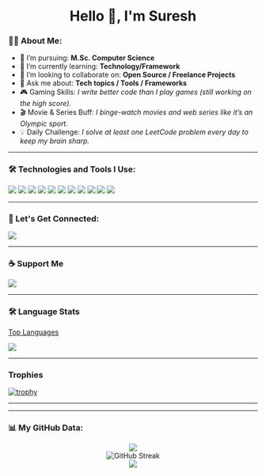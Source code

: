 <h1 align="center">Hello 👋, I'm Suresh </h1>


### 🧑‍💻 About Me:

- 💼 I’m pursuing: **M.Sc. Computer Science**
- 🧠 I’m currently learning: **Technology/Framework**
- 🤝 I’m looking to collaborate on: **Open Source / Freelance Projects**
- 💬 Ask me about: **Tech topics / Tools / Frameworks**
- 🎮 Gaming Skills: *I write better code than I play games (still working on the high score).*
- 🎬 Movie & Series Buff: *I binge-watch movies and web series like it’s an Olympic sport.*
- 💡 Daily Challenge: *I solve at least one LeetCode problem every day to keep my brain sharp.*


---

### 🛠️ Technologies and Tools I Use:

<p>
  <img src="https://img.shields.io/badge/html5-%23E34F26.svg?&style=for-the-badge&logo=html5&logoColor=white"/>
  <img src="https://img.shields.io/badge/css3-%231572B6.svg?&style=for-the-badge&logo=css3&logoColor=white"/>
  <img src="https://img.shields.io/badge/javascript-%23323330.svg?&style=for-the-badge&logo=javascript&logoColor=%23F7DF1E"/>
  <img src="https://img.shields.io/badge/C++-00599C?style=for-the-badge&logo=c%2B%2B&logoColor=white" />
  <img src="https://img.shields.io/badge/Java-007396?style=for-the-badge&logo=java&logoColor=white" />
  <img src="https://img.shields.io/badge/php-%23777BB4.svg?&style=for-the-badge&logo=php&logoColor=white"/>
  <img src="https://img.shields.io/badge/Laravel-FF2D20?style=for-the-badge&logo=laravel&logoColor=white" />
  <img src="https://img.shields.io/badge/mysql-%2300f.svg?&style=for-the-badge&logo=mysql&logoColor=white"/>
  <img src="https://img.shields.io/badge/github-%23121011.svg?&style=for-the-badge&logo=github&logoColor=white"/>
  <img src="https://img.shields.io/badge/Postman-FF6C37?style=for-the-badge&logo=postman&logoColor=white" />
  <img src="https://img.shields.io/badge/Docker-2496ED?style=for-the-badge&logo=docker&logoColor=white" />

  <!-- Add more badges as needed -->
</p>

---

### 🔗 Let's Get Connected:

<p>
  <a href="https://sureshdev2003.github.io/portfolio.github.io/" target="_blank"><img src="https://img.shields.io/badge/Portfolio-000?style=for-the-badge&logo=firefox&logoColor=white"/></a>
<!--   <a href="https://www.linkedin.com/in/ramkumar-baskar-370aa022b/" target="_blank"><img src="https://img.shields.io/badge/LinkedIn-blue?style=for-the-badge&logo=linkedin&logoColor=white"/></a>
  <a href="https://www.instagram.com/ram_marx_/" target="_blank"><img src="https://img.shields.io/badge/Instagram-E4405F?style=for-the-badge&logo=instagram&logoColor=white"/></a> -->

</p>

---

### ☕ Support Me

<a href="https://www.buymeacoffee.com/yourusername" target="_blank">
  <img src="https://img.shields.io/badge/Buy Me a Coffee-FFDD00?style=for-the-badge&logo=buy-me-a-coffee&logoColor=black" />
</a>

---

### 🛠️ Language Stats

[Top Languages](https://github-readme-stats.vercel.app/api/top-langs/?username=Ramkumar6103&layout=compact&theme=dark)

<img src="https://github-profile-summary-cards.vercel.app/api/cards/repos-per-language?username=Ramkumar6103&theme=dark" />

---

### Trophies

[![trophy](https://github-profile-trophy.vercel.app/?username=sureshdev2003)](https://github.com/ryo-ma/github-profile-trophy)

---


---


### 📊 My GitHub Data:
<p align="center">
  <img src="https://github-readme-stats.vercel.app/api?username=sureshdev2003&show_icons=true&theme=dark" />
  <br/>
  <img src="https://github-readme-streak-stats.herokuapp.com/?user=sureshdev2003&theme=dark"  alt="GitHub Streak"/>
  <br/>
  <img src="https://github-profile-summary-cards.vercel.app/api/cards/profile-details?username=sureshdev2003&theme=dark" />
</p>

